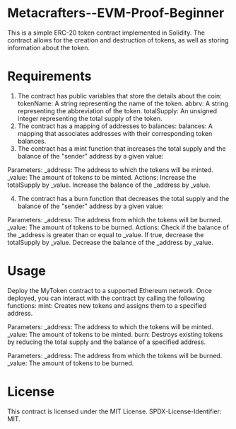 # Metacrafters--EVM-Proof-Beginner
This is a simple ERC-20 token contract implemented in Solidity. The contract allows for the creation and destruction of tokens, as well as storing information about the token.

# Requirements
1. The contract has public variables that store the details about the coin:
tokenName: A string representing the name of the token.
abbrv: A string representing the abbreviation of the token.
totalSupply: An unsigned integer representing the total supply of the token.
2. The contract has a mapping of addresses to balances:
balances: A mapping that associates addresses with their corresponding token balances.
3. The contract has a mint function that increases the total supply and the balance of the "sender" address by a given value:

Parameters:
_address: The address to which the tokens will be minted.
_value: The amount of tokens to be minted.
Actions:
Increase the totalSupply by _value.
Increase the balance of the _address by _value.

4. The contract has a burn function that decreases the total supply and the balance of the "sender" address by a given value:

Parameters:
_address: The address from which the tokens will be burned.
_value: The amount of tokens to be burned.
Actions:
Check if the balance of the _address is greater than or equal to _value.
If true, decrease the totalSupply by _value.
Decrease the balance of the _address by _value.
# Usage
Deploy the MyToken contract to a supported Ethereum network.
Once deployed, you can interact with the contract by calling the following functions:
mint: Creates new tokens and assigns them to a specified address.

Parameters:
_address: The address to which the tokens will be minted.
_value: The amount of tokens to be minted.
burn: Destroys existing tokens by reducing the total supply and the balance of a specified address.

Parameters:
_address: The address from which the tokens will be burned.
_value: The amount of tokens to be burned.
# License
This contract is licensed under the MIT License. SPDX-License-Identifier: MIT.
